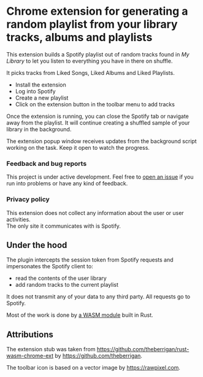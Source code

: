 # Chrome extension for generating a random playlist from your library tracks, albums and playlists 

This extension builds a Spotify playlist out of random tracks found in _My Library_ to let you listen to everything you have in there on shuffle.  

It picks tracks from Liked Songs, Liked Albums and Liked Playlists.

* Install the extension
* Log into Spotify
* Create a new playlist
* Click on the extension button in the toolbar menu to add tracks

Once the extension is running, you can close the Spotify tab or navigate away from the playlist. It will continue creating a shuffled sample of your library in the background. 

The extension popup window receives updates from the background script working on the task. Keep it open to watch the progress.

### Feedback and bug reports

This project is under active development. Feel free to [open an issue](https://github.com/rimutaka/spotify-playlist-builder/issues) if you run into problems or have any kind of feedback.

### Privacy policy

This extension does not collect any information about the user or user activities.  
The only site it communicates with is Spotify.

## Under the hood

The plugin intercepts the session token from Spotify requests and impersonates the Spotify client to:
* read the contents of the user library
* add random tracks to the current playlist

It does not transmit any of your data to any third party. All requests go to Spotify.

Most of the work is done by [a WASM module](wasm_mod) built in Rust.

## Attributions

The extension stub was taken from https://github.com/theberrigan/rust-wasm-chrome-ext by https://github.com/theberrigan.

The toolbar icon is based on a vector image by https://rawpixel.com.